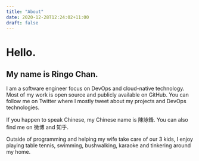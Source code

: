 ```yaml
---
title: "About"
date: 2020-12-28T12:24:02+11:00
draft: false
---
```

# Hello.
## My name is Ringo Chan.

I am a software engineer focus on DevOps and cloud-native technology. Most of my work is open source and publicly available on GitHub. You can follow me on Twitter where I mostly tweet about my projects and DevOps technologies.

If you happen to speak Chinese, my Chinese name is 陳詠鋒. You can also find me on 微博 and 知乎.

Outside of programming and helping my wife take care of our 3 kids, I enjoy playing table tennis, swimming, bushwalking, karaoke and tinkering around my home.